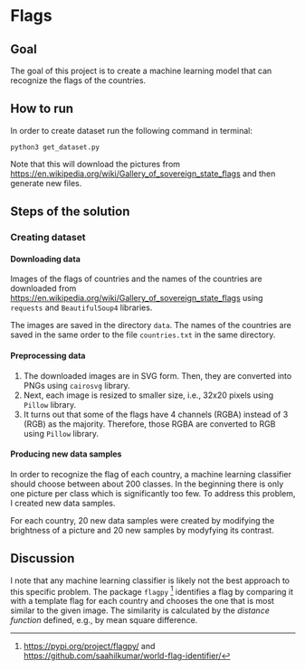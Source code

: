 # Flags

## Goal 

The goal of this project is to create a machine learning model that can recognize the flags of the countries.

## How to run
In order to create dataset run the following command in terminal:

```commandline
python3 get_dataset.py 
```

Note that this will download the pictures from  https://en.wikipedia.org/wiki/Gallery_of_sovereign_state_flags and then generate new files. 

## Steps of the solution

### Creating dataset

#### Downloading data

Images of the flags of countries and the names of the countries are downloaded from https://en.wikipedia.org/wiki/Gallery_of_sovereign_state_flags using `requests` and `BeautifulSoup4` libraries. 

The images are saved in the directory `data`. The names of the countries are saved in the same order to the file `countries.txt` in the same directory.

#### Preprocessing data

1. The downloaded images are in SVG form. Then, they are converted into PNGs using `cairosvg` library.
2. Next, each image is resized to smaller size, i.e., 32x20 pixels using `Pillow` library.
3. It turns out that some of the flags have 4 channels (RGBA) instead of 3 (RGB) as the majority. Therefore, those RGBA are converted to RGB using `Pillow` library. 

#### Producing new data samples

In order to recognize the flag of each country, a machine learning classifier should choose between about 200 classes. In the beginning there is only one picture per class which is significantly too few. To address this problem, I created new data samples.

For each country, 20 new data samples were created by modifying the brightness of a picture and 20 new samples by modyfying its contrast.

## Discussion

I note that any machine learning classifier is likely not the best approach to this specific problem. The package `flagpy` [^1] identifies a flag by comparing it with a template flag for each country and chooses the one that is most similar to the given image. The similarity is calculated by the *distance function* defined, e.g., by mean square difference.  


[^1]: https://pypi.org/project/flagpy/ and https://github.com/saahilkumar/world-flag-identifier/